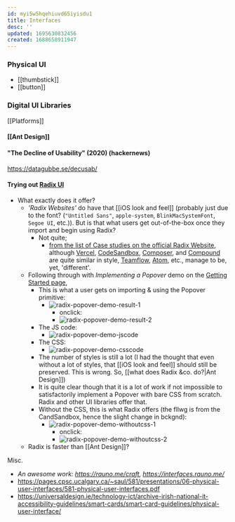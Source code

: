 ```yaml
---
id: myi5w5hqehiuvd65iyisdu1
title: Interfaces
desc: ''
updated: 1695630832456
created: 1688658911947
---
```


### Physical UI
- [[thumbstick]]
- [[button]]
### Digital UI Libraries
[[Platforms]]
#### [[Ant Design]]
#### "The Decline of Usability" (2020) (hackernews)
https://datagubbe.se/decusab/
#### Trying out [Radix UI](https://www.radix-ui.com/)  
- What exactly does it offer?
  - _'Radix Websites'_ do have that [[iOS look and feel]] (probably just due to the font? (`"Untitled Sans"`, `apple-system`, `BlinkMacSystemFont`, `Segoe UI`, etc.)). But is that what users get out-of-the-box once they import and begin using Radix?
    - Not quite;
      - [from the list of Case studies on the official Radix Website](https://www.radix-ui.com/primitives/case-studies), although [Vercel](https://vercel.com/), [CodeSandbox](https://codesandbox.io/), [Composer](https://www.composer.trade/), and [Compound](https://withcompound.com/) are quite similar in style, [Teamflow](https://www.teamflowhq.com/), [Atom](https://atomlearning.com/), etc., manage to be, yet, 'different'.
  - Following through with _Implementing a Popover_ demo on the [Getting Started page](https://www.radix-ui.com/primitives/docs/overview/getting-started),
    - This is what a user gets on importing & using the Popover primitive:
      - ![radix-popover-demo-result-1](/assets/images/radix-popover-demo-result-1.png)
        - onclick:
        - ![radix-popover-demo-result-2](/assets/images/radix-popover-demo-result-2.png)
    - The JS code:
      - ![radix-popover-demo-jscode](/assets/images/radix-popover-demo-jscode.png)
    - The CSS:
      - ![radix-popover-demo-csscode](/assets/images/radix-popover-demo-csscode.png)
    - The number of styles is still a lot (I had the thought that even without a lot of styles, that [[iOS look and feel]] should still be preserved. This is wrong. So, [[what does Radix &co. do?|Ant Design]])
    - It is quite clear though that it is a lot of work if not impossible to satisfactorily implement a Popover with bare CSS from scratch. Radix and other UI libraries offer that.
    - Without the CSS, this is what Radix offers (the fllwg is from the CandSandbox, hence the slight change in bckgnd):
      - ![radix-popover-demo-withoutcss-1](/assets/images/radix-popover-demo-withoutcss-1.png)
        - onclick:
        - ![radix-popover-demo-withoutcss-2](/assets/images/radix-popover-demo-withoutcss-2.png)
  - Radix is faster than [[Ant Design]]?

Misc.
- _An awesome work: https://rauno.me/craft, https://interfaces.rauno.me/_
- https://pages.cpsc.ucalgary.ca/~saul/581/presentations/06-physical-user-interfaces/581-physical-user-interfaces.pdf
- https://universaldesign.ie/technology-ict/archive-irish-national-it-accessibility-guidelines/smart-cards/smart-card-guidelines/physical-user-interface/
